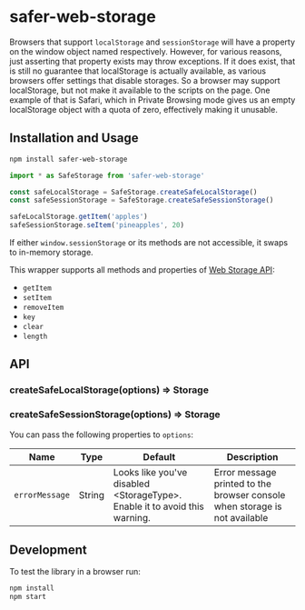 # safer-web-storage

Browsers that support `localStorage` and `sessionStorage` will have a property on the window object named respectively. However, for various reasons, just asserting that property exists may throw exceptions. If it does exist, that is still no guarantee that localStorage is actually available, as various browsers offer settings that disable storages. So a browser may support localStorage, but not make it available to the scripts on the page. One example of that is Safari, which in Private Browsing mode gives us an empty localStorage object with a quota of zero, effectively making it unusable.

## Installation and Usage

```bash
npm install safer-web-storage
```

```javascript
import * as SafeStorage from 'safer-web-storage'

const safeLocalStorage = SafeStorage.createSafeLocalStorage()
const safeSessionStorage = SafeStorage.createSafeSessionStorage()

safeLocalStorage.getItem('apples')
safeSessionStorage.seItem('pineapples', 20)
```

If either `window.sessionStorage` or its methods are not accessible, it swaps to in-memory storage.

This wrapper supports all methods and properties of [Web Storage API](https://developer.mozilla.org/en-US/docs/Web/API/Web_Storage_API/Using_the_Web_Storage_API):

- `getItem`
- `setItem`
- `removeItem`
- `key`
- `clear`
- `length`

## API

### createSafeLocalStorage(options) => Storage

### createSafeSessionStorage(options) => Storage

You can pass the following properties to `options`:

| Name           | Type   | Default                                                                      | Description                                                                |
| -------------- | ------ | ---------------------------------------------------------------------------- | -------------------------------------------------------------------------- |
| `errorMessage` | String | Looks like you've disabled \<StorageType\>. Enable it to avoid this warning. | Error message printed to the browser console when storage is not available |

## Development

To test the library in a browser run:

```bash
npm install
npm start
```
